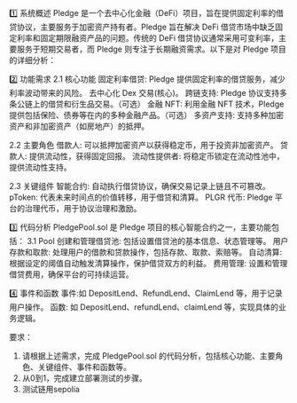 
1️⃣  系统概述
Pledge 是一个去中心化金融（DeFi）项目，旨在提供固定利率的借贷协议，主要服务于加密资产持有者。Pledge 旨在解决 DeFi 借贷市场中缺乏固定利率和固定期限融资产品的问题。传统的 DeFi 借贷协议通常采用可变利率，主要服务于短期交易者，而 Pledge 则专注于长期融资需求。以下是对 Pledge 项目的详细分析：

2️⃣  功能需求
2.1 核心功能
固定利率借贷: Pledge 提供固定利率的借贷服务，减少利率波动带来的风险。
去中心化 Dex 交易(核心)。
跨链支持: Pledge 协议支持多条公链上的借贷和衍生品交易。（可选）
金融 NFT: 利用金融 NFT 技术，Pledge 提供包括保险、债券等在内的多种金融产品。（可选）
多资产支持: 支持多种加密资产和非加密资产（如房地产）的抵押。

2.2 主要角色
借款人: 可以抵押加密资产以获得稳定币，用于投资非加密资产。
贷款人: 提供流动性，获得固定回报。
流动性提供者: 将稳定币锁定在流动性池中，提供流动性支持。

2.3 关键组件
智能合约: 自动执行借贷协议，确保交易记录上链且不可篡改。
pToken: 代表未来时间点的价值转移，用于借贷和清算。
PLGR 代币: Pledge 平台的治理代币，用于协议治理和激励。

3️⃣  代码分析
PledgePool.sol 是 Pledge 项目的核心智能合约之一，主要功能包括：
3.1 Pool
创建和管理借贷池: 包括设置借贷池的基本信息、状态管理等。
用户存款和取款: 处理用户的借款和贷款操作，包括存款、取款、索赔等。
自动清算: 根据设定的阈值自动触发清算操作，保护借贷双方的利益。
费用管理: 设置和管理借贷费用，确保平台的可持续运营。

4️⃣  事件和函数
事件:如 DepositLend、RefundLend、ClaimLend 等，用于记录用户操作。
函数: 如 DepositLend、refundLend、claimLend 等，实现具体的业务逻辑。

要求：
1. 请根据上述需求，完成 PledgePool.sol 的代码分析，包括核心功能、主要角色、关键组件、事件和函数等。
2. 从0到1，完成建立部署测试的步骤。
3. 测试链用sepolia



